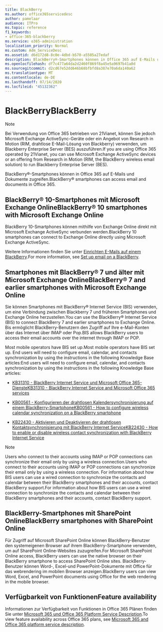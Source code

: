 ```yaml
---
title: BlackBerry
ms.author: office365servicedesc
author: pamelaar
audience: ITPro
ms.topic: reference
f1_keywords:
- office-365-blackberry
ms.service: o365-administration
localization_priority: Normal
ms.custom: Adm_ServiceDesc
ms.assetid: d6d172d8-8c0e-4dbd-b570-a5585a27edaf
description: BlackBerry®-Smartphones können in Office 365 auf E-Mails und Dokumente zugreifen.
ms.openlocfilehash: df7c477a64da2d2460f869f8a45e5a9697b41a0d
ms.sourcegitcommit: d2cd67e52dd646b68bfbfd8a387e70a6da140a62
ms.translationtype: MT
ms.contentlocale: de-DE
ms.lasthandoff: 07/14/2020
ms.locfileid: "45132362"
---
```

# <a name="blackberry"></a><span data-ttu-id="da304-103">BlackBerry</span><span class="sxs-lookup"><span data-stu-id="da304-103">BlackBerry</span></span>

> [!NOTE]
> <span data-ttu-id="da304-104">Bei Verwendung von Office 365 betrieben von 21Vianet, können Sie jedoch Microsoft Exchange ActiveSync-Geräte oder ein Angebot von Research in Motion (RIM, drahtlose E-Mail-Lösung von Blackberry) verwenden, um Blackberry Enterprise Server (BES) auszuführen.</span><span class="sxs-lookup"><span data-stu-id="da304-104">If you are using Office 365 operated by 21Vianet, you can use Microsoft Exchange ActiveSync devices or an offering from Research in Motion (RIM, the BlackBerry wireless email solution) to run Blackberry Enterprise Server (BES).</span></span> 
  
<span data-ttu-id="da304-105">BlackBerry®-Smartphones können in Office 365 auf E-Mails und Dokumente zugreifen.</span><span class="sxs-lookup"><span data-stu-id="da304-105">BlackBerry® smartphones can access email and documents in Office 365.</span></span>
  
## <a name="blackberry-10-smartphones-with-microsoft-exchange-online"></a><span data-ttu-id="da304-106">BlackBerry® 10-Smartphones mit Microsoft Exchange Online</span><span class="sxs-lookup"><span data-stu-id="da304-106">BlackBerry® 10 smartphones with Microsoft Exchange Online</span></span>

<span data-ttu-id="da304-107">BlackBerry 10-Smartphones können mithilfe von Exchange Online direkt mit Microsoft Exchange ActiveSync verbunden werden.</span><span class="sxs-lookup"><span data-stu-id="da304-107">BlackBerry 10 smartphones can connect to Exchange Online directly using Microsoft Exchange ActiveSync.</span></span>
  
<span data-ttu-id="da304-108">Weitere Informationen finden Sie unter [Einrichten E-Mails auf einem BlackBerry](https://go.microsoft.com/fwlink/?linkid=863394).</span><span class="sxs-lookup"><span data-stu-id="da304-108">For more information, see [Set up email on a BlackBerry](https://go.microsoft.com/fwlink/?linkid=863394).</span></span>
  
## <a name="blackberry-7-and-earlier-smartphones-with-microsoft-exchange-online"></a><span data-ttu-id="da304-109">Smartphones mit BlackBerry® 7 und älter mit Microsoft Exchange Online</span><span class="sxs-lookup"><span data-stu-id="da304-109">BlackBerry® 7 and earlier smartphones with Microsoft Exchange Online</span></span>

<span data-ttu-id="da304-110">Sie können Smartphones mit BlackBerry® Internet Service (BIS) verwenden, um eine Verbindung zwischen Blackberry 7 und früheren Smartphones und Exchange Online herzustellen.</span><span class="sxs-lookup"><span data-stu-id="da304-110">You can use the BlackBerry® Internet Service (BIS) to connect BlackBerry 7 and earlier smartphones to Exchange Online.</span></span> <span data-ttu-id="da304-111">Bis ermöglicht BlackBerry-Benutzern den Zugriff auf Ihre e-Mail-Konten über das Internet über IMAP oder Pop.</span><span class="sxs-lookup"><span data-stu-id="da304-111">BIS allows BlackBerry users to access their email accounts over the internet through IMAP or POP.</span></span>
  
<span data-ttu-id="da304-112">Most mobile operators have BIS set up.</span><span class="sxs-lookup"><span data-stu-id="da304-112">Most mobile operators have BIS set up.</span></span> <span data-ttu-id="da304-113">End users will need to configure email, calendar, and contacts synchronization by using the instructions in the following Knowledge Base articles:</span><span class="sxs-lookup"><span data-stu-id="da304-113">End users will need to configure email, calendar, and contacts synchronization by using the instructions in the following Knowledge Base articles:</span></span>
  
- [<span data-ttu-id="da304-114">KB31310 - BlackBerry Internet Service und Microsoft Office 365-Dienste</span><span class="sxs-lookup"><span data-stu-id="da304-114">KB31310 - BlackBerry Internet Service and Microsoft Office 365 services</span></span>](https://go.microsoft.com/fwlink/?LinkID=826158&amp;clcid=0x409)
    
- [<span data-ttu-id="da304-115">KB00561 - Konfigurieren der drahtlosen Kalendersynchronisierung auf einem BlackBerry-Smartphone</span><span class="sxs-lookup"><span data-stu-id="da304-115">KB00561 - How to configure wireless calendar synchronization on a BlackBerry smartphone</span></span>](https://go.microsoft.com/fwlink/?LinkID=826160&amp;clcid=0x409)
    
- [<span data-ttu-id="da304-116">KB22430 - Aktivieren und Deaktivieren der drahtlosen Kontaktsynchronisierung mit BlackBerry Internet Service</span><span class="sxs-lookup"><span data-stu-id="da304-116">KB22430 - How to enable or disable wireless contact synchronization with BlackBerry Internet Service</span></span>](https://go.microsoft.com/fwlink/?LinkID=826161&amp;clcid=0x409)
    
> [!NOTE]
> <span data-ttu-id="da304-117">Users who connect to their accounts using IMAP or POP connections can synchronize their email only by using a wireless connection.</span><span class="sxs-lookup"><span data-stu-id="da304-117">Users who connect to their accounts using IMAP or POP connections can synchronize their email only by using a wireless connection.</span></span> <span data-ttu-id="da304-118">For information about how BIS users can use a wired connection to synchronize the contacts and calendar between their BlackBerry smartphones and their accounts, contact BlackBerry support.</span><span class="sxs-lookup"><span data-stu-id="da304-118">For information about how BIS users can use a wired connection to synchronize the contacts and calendar between their BlackBerry smartphones and their accounts, contact BlackBerry support.</span></span> 
  
## <a name="blackberry-smartphones-with-sharepoint-online"></a><span data-ttu-id="da304-119">BlackBerry-Smartphones mit SharePoint Online</span><span class="sxs-lookup"><span data-stu-id="da304-119">BlackBerry smartphones with SharePoint Online</span></span>

<span data-ttu-id="da304-120">Für Zugriff auf Microsoft SharePoint Online können BlackBerry-Benutzer den systemeigenen Browser auf ihrem BlackBerry-Smartphone verwenden, um auf SharePoint Online-Websites zuzugreifen.</span><span class="sxs-lookup"><span data-stu-id="da304-120">For Microsoft SharePoint Online access, BlackBerry users can use the native browser on their BlackBerry smartphone to access SharePoint Online sites.</span></span> <span data-ttu-id="da304-121">BlackBerry-Benutzer können Word-, Excel-und PowerPoint-Dokumente mit Office für das webrendering im mobilen Browser anzeigen.</span><span class="sxs-lookup"><span data-stu-id="da304-121">BlackBerry users can view Word, Excel, and PowerPoint documents using Office for the web rendering in the mobile browser.</span></span>
  
## <a name="feature-availability"></a><span data-ttu-id="da304-122">Verfügbarkeit von Funktionen</span><span class="sxs-lookup"><span data-stu-id="da304-122">Feature availability</span></span>

<span data-ttu-id="da304-123">Informationen zur Verfügbarkeit von Funktionen in Office 365 Plänen finden Sie unter [Microsoft 365 und Office 365 Platform Service Description](office-365-platform-service-description.md).</span><span class="sxs-lookup"><span data-stu-id="da304-123">To view feature availability across Office 365 plans, see [Microsoft 365 and Office 365 platform service description](office-365-platform-service-description.md).</span></span>
  